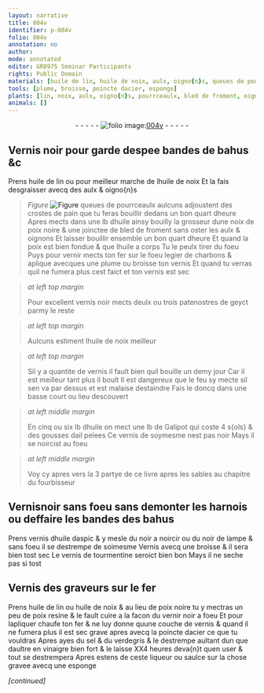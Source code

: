 ```yaml
---
layout: narrative
title: 004v
identifier: p-004v
folio: 004v
annotation: no
author:
mode: annotated
editor: GR8975 Seminar Participants
rights: Public Domain
materials: [huile de lin, huile de noix, aulx, oigno{n}s, queues de pourrceaulx, crostes de pain, huile, noix de poix noire, bled de froment, oignons, poix, fer, charbons, noir, patenostres, geyct, Galipot, gousses, ail, huile daspic, noir a noircir, noir de lampe, tourmentine, poix noire, poix resine, vernir noir, sel, verdegris, vinaigre]
tools: [plume, broisse, poincte dacier, esponge]
plants: [lin, noix, aulx, oigno{n}s, pourrceaulx, bled de froment, oignons, ail, aspic]
animals: []
---
```


<div class="folio" align="center">- - - - - <a href="http://gallica.bnf.fr/ark:/12148/btv1b10500001g/f14.image" target="_blank"><img src="https://cu-mkp.github.io/2017-workshop-edition/assets/photo-icon.png" alt="folio image: " style="display:inline-block; margin-bottom:-3px;"/>004v</a> - - - - - </div>    

## Vernis noir pour garde despee bandes de bahus &c

 
Prens <span class="m">huile de <span class="pa">lin</span></span> ou pour meilleur marche de l<span class="m">huile de <span class="pa">noix</span></span> Et la fais desgraisser avecq des <span class="m"><span class="pa">aulx</span></span> & <span class="m"><span class="pa">oigno{n}s</span></span> 
> *Figure*
> <a href="" target="_blank"><img src="https://cu-mkp.github.io/GR8975-edition/assets/photo-icon.png" alt="Figure" style="display:inline-block; margin-bottom:-3px;"/></a>
<span class="m">queues de<span class="pa"> pourrceaulx</span></span> aulcuns adjoustent des <span class="m">crostes de pain</span> que tu feras bouillir dedans un bon quart dheure Apres mects dans une lb d<span class="m">huile</span> ainsy bouilly la grosseur dune <span class="m">noix de poix noire</span> & une <span class="ms">joinctee</span> de <span class="m"><span class="pa">bled de froment</span></span> sans oster les <span class="m"><span class="pa">aulx</span></span> & <span class="m"><span class="pa">oignons</span></span> Et laisser bouillir ensemble un bon quart dheure Et quand la <span class="m">poix</span> est bien fondue & que l<span class="m">huile</span> a corps Tu le peulx tirer du foeu Puys pour vernir mects ton <span class="m">fer</span> sur le foeu legier de <span class="m">charbons</span> & aplique avecques une <span class="tl">plume</span> ou <span class="tl">broisse</span> ton vernis Et quand tu verras quil ne fumera plus cest faict et ton vernis est sec
 
> *at left top margin*
> 
>   Pour excellent vernis <span class="m">noir</span> mects deulx ou  trois <span class="m">patenostres</span> de <span class="m">geyct</span> parmy le reste
 
> *at left top margin*
> 
>   Aulcuns estiment l<span class="m">huile de <span class="pa">noix</span></span> meilleur
 
> *at left top margin*
> 
>   Sil y a quantite de vernis il fault bien quil bouille un demy jour Car il est meilleur tant plus il boult Il est dangereux que le feu sy mecte sil sen va par dessus et est malaise destaindre Fais le doncq dans une  <span class="env">basse court</span> ou <span class="env">lieu descouvert</span>
 
> *at left middle margin*
> 
>   En cinq ou six lb d<span class="m">huile</span> on mect une lb de <span class="m">Galipot</span> qui coste 4 s{ols} & des <span class="m">gousses</span> d<span class="m"><span class="pa">ail</span></span> pelees Ce vernis de soymesme nest pas noir Mays il se noircist au foeu
 
> *at left middle margin*
> 
>   Voy cy apres vers la 3 partye de ce livre apres les sables au chapitre du <span class="pro">fourbisseur</span>
    

## Vernis<span class="m">noir</span> sans foeu sans demonter les harnois ou deffaire les bandes des bahus

 
Prens vernis d<span class="m">huile d<span class="pa">aspic</span></span> & y mesle du <span class="m">noir a noircir</span> ou du <span class="m">noir de lampe</span> & sans foeu il se destrempe de soimesme Vernis avecq une broisse & il sera bien tost sec Le vernis de <span class="m">tourmentine</span> seroict bien bon Mays il ne seche pas si tost
    

## Vernis des <span class="pro">graveurs sur le fer</span>

 
Prens <span class="m">huile de <span class="pa">lin</span></span> ou <span class="m">huile de <span class="pa">noix</span></span> & au lieu de <span class="m">poix noire</span> tu y mectras un peu de <span class="m">poix resine</span> & le fault cuire a la facon du <span class="m">vernir noir</span> a foeu Et pour lapliquer chaufe ton <span class="m">fer</span> & ne luy donne quune couche de vernis & quand il ne fumera plus il est sec grave apres avecq la <span class="tl">poincte dacier</span> ce que tu vouldras Apres ayes du <span class="m">sel</span> & du <span class="m">verdegris</span> & le destrempe aultant dun que daultre en <span class="m">vinaigre</span> bien fort & le laisse XX4 heures deva{n}t quen user & tout se destrempera Apres estens de ceste liqueur ou saulce sur la chose gravee avecq une <span class="tl">esponge</span>
 
*[continued]*
 